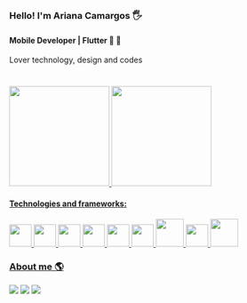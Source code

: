 ### Hello! I'm Ariana Camargos :raised_hand_with_fingers_splayed:

#### Mobile Developer | Flutter 📱 💙

Lover technology, design and codes 
#
<div>
   <a href="https://github.com/AriCamargos">
  <img height="180em" src="https://github-readme-stats.vercel.app/api?username=AriCamargos&show_icons=true&theme=dracula&include_all_commits=true&count_private=true"/>
  <img height="180em" src="https://github-readme-stats.vercel.app/api/top-langs/?username=AriCamargos&layout=compact&langs_count=7&theme=dracula"/>
</div>

  #### Technologies and frameworks:
<img src="https://cdn.jsdelivr.net/gh/devicons/devicon/icons/flutter/flutter-original.svg" width="40" height="40"/> <img src="https://cdn.jsdelivr.net/gh/devicons/devicon/icons/dart/dart-original.svg" width="40" height="40"/> <img src="https://cdn.jsdelivr.net/gh/devicons/devicon/icons/html5/html5-original.svg" width="40" height="40"/> <img src="https://cdn.jsdelivr.net/gh/devicons/devicon/icons/css3/css3-original.svg" width="40" height="40"/>
<img src="https://cdn.jsdelivr.net/gh/devicons/devicon/icons/javascript/javascript-original.svg" width="40" height="40"/> <img src="https://cdn.jsdelivr.net/gh/devicons/devicon/icons/java/java-original.svg" width="40" height="40"/> <img src="https://cdn.jsdelivr.net/gh/devicons/devicon/icons/graphql/graphql-plain.svg" width="50" height="50"/> <img src="https://cdn.jsdelivr.net/gh/devicons/devicon/icons/php/php-plain.svg" width="40" height="40" /> <img src="https://cdn.jsdelivr.net/gh/devicons/devicon/icons/mysql/mysql-plain-wordmark.svg" width="50" height="50"/>
          
          
          

   
### About me 🌎

<div> 
    <a href="https://instagram.com/aricamargos" target="_blank"><img src="https://img.shields.io/badge/-Instagram-%23E4405F?style=for-the-badge&logo=instagram&logoColor=white" target="_blank"></a>
  <a href="https://www.linkedin.com/in/ariana-camargos-developermobile/" target="_blank"><img src="https://img.shields.io/badge/-LinkedIn-%230077B5?style=for-the-badge&logo=linkedin&logoColor=white" target="_blank"></a>
    <a href="https://discord.gg/Ari Camargos#1131" target="_blank"><img src="https://img.shields.io/badge/Discord-7289DA?style=for-the-badge&logo=discord&logoColor=white" target="_blank"></a>




